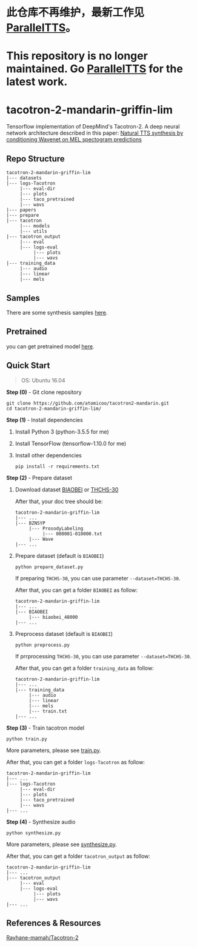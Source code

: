 # 此仓库不再维护，最新工作见 [ParallelTTS](https://github.com/atomicoo/ParallelTTS)。

# This repository is no longer maintained. Go [ParallelTTS](https://github.com/atomicoo/ParallelTTS) for the latest work.

# tacotron-2-mandarin-griffin-lim
Tensorflow implementation of DeepMind's Tacotron-2. A deep neural network architecture described in this paper: [Natural TTS synthesis by conditioning Wavenet on MEL spectogram predictions](https://arxiv.org/abs/1712.05884)

## Repo Structure ##
	tacotron-2-mandarin-griffin-lim
	|--- datasets
	|--- logs-Tacotron
	     |--- eval-dir
	     |--- plots
	     |--- taco_pretrained
	     |--- wavs
	|--- papers
	|--- prepare
	|--- tacotron
	     |--- models
	     |--- utils
	|--- tacotron_output
	     |--- eval
	     |--- logs-eval
	          |--- plots
	          |--- wavs
	|--- training_data
	     |--- audio
	     |--- linear
	     |--- mels

## Samples ##

There are some synthesis samples [here](<https://github.com/Joee1995/tacotron2-mandarin-griffin-lim/tree/master/samples>).  

## Pretrained ##

you can get pretrained model [here](<https://github.com/Joee1995/tacotron2-mandarin-griffin-lim/tree/master/pretrained>).

## Quick Start ##

> OS: Ubuntu 16.04

**Step (0)** - Git clone repository

```
git clone https://github.com/atomicoo/tacotron2-mandarin.git
cd tacotron-2-mandarin-griffin-lim/
```

**Step (1)** - Install dependencies

1. Install Python 3 (python-3.5.5 for me)

2. Install TensorFlow (tensorflow-1.10.0 for me)

3. Install other dependencies

   ```
   pip install -r requirements.txt
   ```

**Step (2)** - Prepare dataset

1. Download dataset [BIAOBEI](<https://www.data-baker.com/open_source.html>) or [THCHS-30](<http://www.openslr.org/18/>)

   After that, your doc tree should be: 

   ```
   tacotron-2-mandarin-griffin-lim
   |--- ...
   |--- BZNSYP
        |--- ProsodyLabeling
             |--- 000001-010000.txt
        |--- Wave
   |--- ...
   ```

2. Prepare dataset (default is `BIAOBEI`)

   ```
   python prepare_dataset.py
   ```

   If preparing `THCHS-30`, you can use parameter `--dataset=THCHS-30`. 

   After that, you can get a folder `BIAOBEI` as follow: 

   ```
   tacotron-2-mandarin-griffin-lim
   |--- ...
   |--- BIAOBEI
        |--- biaobei_48000
   |--- ...
   ```

3. Preprocess dataset (default is `BIAOBEI`)

   ```
   python preprocess.py
   ```

   If prrprocessing `THCHS-30`, you can use parameter `--dataset=THCHS-30`. 

   After that, you can get a folder `training_data` as follow: 

   ```
   tacotron-2-mandarin-griffin-lim
   |--- ...
   |--- training_data
        |--- audio
        |--- linear
        |--- mels
        |--- train.txt
   |--- ...
   ```

**Step (3)** - Train tacotron model

```
python train.py
```

More parameters, please see [train.py](<https://github.com/Joee1995/tacotron-2-mandarin-griffin-lim/blob/master/train.py>). 

After that, you can get a folder `logs-Tacotron` as follow: 

```
tacotron-2-mandarin-griffin-lim
|--- ...
|--- logs-Tacotron
     |--- eval-dir
     |--- plots
     |--- taco_pretrained
     |--- wavs
|--- ...
```

**Step (4)** - Synthesize audio

```
python synthesize.py
```

More parameters, please see [synthesize.py](<https://github.com/Joee1995/tacotron2-mandarin-griffin-lim/blob/master/synthesize.py>). 

After that, you can get a folder `tacotron_output` as follow: 

```
tacotron-2-mandarin-griffin-lim
|--- ...
|--- tacotron_output
     |--- eval
     |--- logs-eval
          |--- plots
          |--- wavs
|--- ...
```

## References & Resources ##
[Rayhane-mamah/Tacotron-2](<https://github.com/Rayhane-mamah/Tacotron-2>) 

